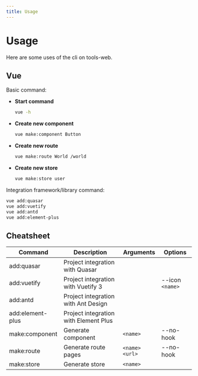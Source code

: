 ```yaml
---
title: Usage
---
```


# Usage

Here are some uses of the cli on tools-web.

## Vue

Basic command:

- **Start command**
  ```bash
  vue -h
  ```
- **Create new component**
  ```bash
  vue make:component Button
  ```
- **Create new route**
  ```bash
  vue make:route World /world
  ```
- **Create new store**
  ```bash
  vue make:store user
  ```

Integration framework/library command:

```bash
vue add:quasar
vue add:vuetify
vue add:antd
vue add:element-plus
```

## Cheatsheet

| Command          | Description                            | Arguments          | Options           |
|------------------|----------------------------------------|--------------------|-------------------|
| add:quasar       | Project integration with Quasar        |                    |                   |
| add:vuetify      | Project integration with Vuetify 3     |                    | --icon `<name>`   |
| add:antd         | Project integration with Ant Design    |                    |                   |
| add:element-plus | Project integration with Element Plus  |                    |                   |
| make:component   | Generate component                     | `<name>`           | --no-hook         |
| make:route       | Generate route pages                   | `<name>` `<url>`   | --no-hook         |
| make:store       | Generate store                         | `<name>`           |                   |